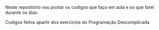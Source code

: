 Neste repositório vou postar os codigos que faço em aula e os que farei durante os dias.

Codigos feitos apartir dos exercicios do Programação Descomplicada
